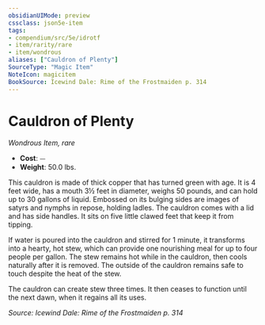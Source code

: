 ```yaml
---
obsidianUIMode: preview
cssclass: json5e-item
tags:
- compendium/src/5e/idrotf
- item/rarity/rare
- item/wondrous
aliases: ["Cauldron of Plenty"]
SourceType: "Magic Item"
NoteIcon: magicitem
BookSource: Icewind Dale: Rime of the Frostmaiden p. 314
---
```

# Cauldron of Plenty
*Wondrous Item, rare*  

- **Cost**: ⏤
- **Weight**: 50.0 lbs.

This cauldron is made of thick copper that has turned green with age. It is 4 feet wide, has a mouth 3½ feet in diameter, weighs 50 pounds, and can hold up to 30 gallons of liquid. Embossed on its bulging sides are images of satyrs and nymphs in repose, holding ladles. The cauldron comes with a lid and has side handles. It sits on five little clawed feet that keep it from tipping.

If water is poured into the cauldron and stirred for 1 minute, it transforms into a hearty, hot stew, which can provide one nourishing meal for up to four people per gallon. The stew remains hot while in the cauldron, then cools naturally after it is removed. The outside of the cauldron remains safe to touch despite the heat of the stew.

The cauldron can create stew three times. It then ceases to function until the next dawn, when it regains all its uses.

*Source: Icewind Dale: Rime of the Frostmaiden p. 314*